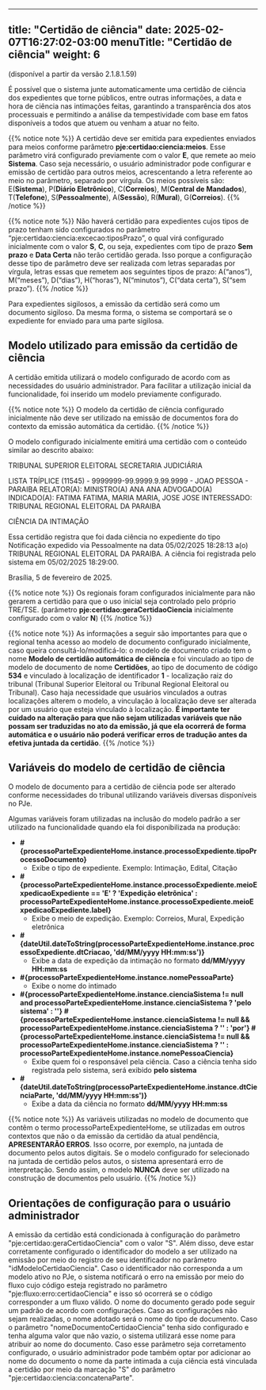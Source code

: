 
---
title: "Certidão de ciência"
date: 2025-02-07T16:27:02-03:00
menuTitle: "Certidão de ciência"
weight: 6
---

(disponível a partir da versão 2.1.8.1.59)

É possível que o sistema junte automaticamente uma certidão de ciência dos expedientes que torne públicos, entre outras informações, a data e hora de ciência nas intimações feitas, garantindo a transparência dos atos processuais e permitindo a análise da tempestividade com base em fatos disponíveis a todos que atuem ou venham a atuar no feito.

{{% notice note %}}
A certidão deve ser emitida para expedientes enviados para meios conforme parâmetro **pje:certidao:ciencia:meios**. Esse parâmetro virá configurado previamente com o valor **E**, que remete ao meio **Sistema**. Caso seja necessário, o usuário administrador pode configurar e emissão de certidão para outros meios, acrescentando a letra referente ao meio no parâmetro, separado por vírgula. Os meios possíveis são: E(**Sistema**), P(**Diário Eletrônico**),  C(**Correios**), M(**Central de Mandados**), T(**Telefone**), S(**Pessoalmente**), A(**Sessão**), R(**Mural**), G(**Correios**). 
{{% /notice %}}

{{% notice note %}}
Não haverá certidão para expedientes cujos tipos de prazo tenham sido configurados no parâmetro “pje:certidao:ciencia:excecao:tiposPrazo”, o qual virá configurado inicialmente com o valor **S**, **C**, ou seja, expedientes com tipo de prazo **Sem prazo** e **Data Certa** não terão certidão gerada. Isso porque a configuração desse tipo de parâmetro deve ser realizada com letras separadas por vírgula, letras essas que remetem aos seguintes tipos de prazo: A(“anos”), M(“meses”), D(“dias”), H(“horas”), N(“minutos”), C(“data certa”), S(“sem prazo”). 
{{% /notice %}}

Para expedientes sigilosos, a emissão da certidão será como um documento sigiloso. Da mesma forma, o sistema se comportará se o expediente for enviado para uma parte sigilosa.

## Modelo utilizado para emissão da certidão de ciência

A certidão emitida utilizará o modelo configurado de acordo com as necessidades do usuário administrador. Para facilitar a utilização inicial da funcionalidade, foi inserido um modelo previamente configurado.

{{% notice note %}}
O modelo da certidão de ciência configurado inicialmente não deve ser utilizado na emissão de documentos fora do contexto da emissão automática da certidão.
{{% /notice %}}

O modelo configurado inicialmente emitirá uma certidão com o conteúdo similar ao descrito abaixo:

TRIBUNAL SUPERIOR ELEITORAL
SECRETARIA JUDICIÁRIA 

LISTA TRÍPLICE (11545) - 9999999-99.9999.9.99.9999 - JOAO PESSOA - PARAIBA
RELATOR(A): MINISTRO(A) ANA ANA
ADVOGADO(A) INDICADO(A): FATIMA FATIMA, MARIA MARIA, JOSE JOSE
INTERESSADO: TRIBUNAL REGIONAL ELEITORAL DA PARAIBA
 
CIÊNCIA DA INTIMAÇÃO

Essa certidão registra que foi dada ciência no expediente do tipo Notificação expedido via Pessoalmente na data 05/02/2025 18:28:13 a(o) TRIBUNAL REGIONAL ELEITORAL DA PARAIBA. A ciência foi registrada pelo sistema em 05/02/2025 18:29:00.

Brasília, 5 de fevereiro de 2025.

{{% notice note %}}
Os regionais foram configurados inicialmente para não gerarem a certidão para que o uso inicial seja controlado pelo próprio TRE/TSE. (parâmetro **pje:certidao:geraCertidaoCiencia** inicialmente configurado com o valor **N**)
{{% /notice %}}

{{% notice note %}}
As informações a seguir são importantes para que o regional tenha acesso ao modelo de documento configurado inicialmente, caso queira consultá-lo/modificá-lo: o modelo de documento criado tem o nome **Modelo de certidão automática de ciência** e foi vinculado ao tipo de modelo de documento de nome **Certidões**, ao tipo de documento de código **534** e vinculado à localização de identificador **1** - localização raiz do tribunal (Tribunal Superior Eleitoral ou Tribunal Regional Eleitoral ou Tribunal). Caso haja necessidade que usuários vinculados a outras localizações alterem o modelo, a vinculação à localização deve ser alterada por um usuário que esteja vinculado à localização. **É importante ter cuidado na alteração para que não sejam utilizadas variáveis que não possam ser traduzidas no ato da emissão, já que ela ocorrerá de forma automática e o usuário não poderá verificar erros de tradução antes da efetiva juntada da certidão**.
{{% /notice %}}

## Variáveis do modelo de certidão de ciência

O modelo de documento para a certidão de ciência pode ser alterado conforme necessidades do tribunal utilizando variáveis diversas disponíveis no PJe. 

Algumas variáveis foram utilizadas na inclusão do modelo padrão a ser utilizado na funcionalidade quando ela foi disponibilizada na produção:

- **#{processoParteExpedienteHome.instance.processoExpediente.tipoProcessoDocumento}**
  - Exibe o tipo de expediente. Exemplo: Intimação, Edital, Citação
- **#{processoParteExpedienteHome.instance.processoExpediente.meioExpedicaoExpediente == 'E' ? 'Expedição eletrônica' : processoParteExpedienteHome.instance.processoExpediente.meioExpedicaoExpediente.label}**
  - Exibe o meio de expedição. Exemplo: Correios, Mural, Expedição eletrônica
- **#{dateUtil.dateToString(processoParteExpedienteHome.instance.processoExpediente.dtCriacao, 'dd/MM/yyyy HH:mm:ss')}**
  - Exibe a data de expedição da intimação no formato **dd/MM/yyyy HH:mm:ss**
- **#{processoParteExpedienteHome.instance.nomePessoaParte}**
  - Exibe o nome do intimado
- **#{processoParteExpedienteHome.instance.cienciaSistema != null and processoParteExpedienteHome.instance.cienciaSistema ? 'pelo sistema' : ''} #{processoParteExpedienteHome.instance.cienciaSistema != null && processoParteExpedienteHome.instance.cienciaSistema ? '' : 'por'} #{processoParteExpedienteHome.instance.cienciaSistema != null && processoParteExpedienteHome.instance.cienciaSistema ? '' : processoParteExpedienteHome.instance.nomePessoaCiencia}**
  - Exibe quem foi o responsável pela ciência. Caso a ciência tenha sido registrada pelo sistema, será exibido **pelo sistema**
- **#{dateUtil.dateToString(processoParteExpedienteHome.instance.dtCienciaParte, 'dd/MM/yyyy HH:mm:ss')}**
  - Exibe a data da ciência no formato **dd/MM/yyyy HH:mm:ss**
  
{{% notice note %}}
As variáveis utilizadas no modelo de documento que contêm o termo processoParteExpedienteHome, se utilizadas em outros contextos que não o da emissão da certidão da atual pendência, **APRESENTARÃO ERROS**. Isso ocorre, por exemplo, na juntada de documento pelos autos digitais. Se o modelo configurado for selecionado na juntada de certidão pelos autos, o sistema apresentará erro de interpretação. Sendo assim, o modelo **NUNCA** deve ser utilizado na construção de documentos pelo usuário. 
{{% /notice %}}

## Orientações de configuração para o usuário administrador

A emissão da certidão está condicionada à configuração do parãmetro "pje:certidao:geraCertidaoCiencia" com o valor "S". Além disso, deve estar corretamente configurado o identificador do modelo a ser utilizado na emissão por meio do registro de seu identificador no parâmetro "idModeloCertidaoCiencia". Caso o identificador não corresponda a um modelo ativo no PJe, o sistema notificará o erro na emissão por meio do fluxo cujo código esteja registrado no parâmetro "pje:fluxo:erro:certidaoCiencia" e isso só ocorrerá se o código corresponder a um fluxo válido. O nome do documento gerado pode seguir um padrão de acordo com configurações. Caso as configurações não sejam realizadas, o nome adotado será o nome do tipo de documento. Caso o parâmetro "nomeDocumentoCertidaoCiencia" tenha sido configurado e tenha alguma valor que não vazio, o sistema utilizará esse nome para atribuir ao nome do documento. Caso esse parâmetro seja corretamento configurado, o usuário administrador pode também optar por adicionar ao nome do documento o nome da parte intimada a cuja ciência está vinculada a certidão por meio da marcação "S" do parâmetro "pje:certidao:ciencia:concatenaParte".
 


